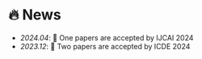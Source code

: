 # 🔥 News
- *2024.04*: 🎉 One papers are accepted by IJCAI 2024
- *2023.12*: 🎉 Two papers are accepted by ICDE 2024

